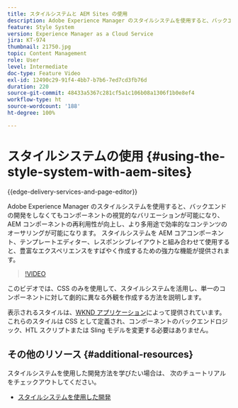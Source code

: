 ```yaml
---
title: スタイルシステムと AEM Sites の使用
description: Adobe Experience Manager のスタイルシステムを使用すると、バックエンドの開発をしなくてもコンポーネントの視覚的なバリエーションが可能になり、AEM コンポーネントの再利用性が向上し、より多用途で効率的なコンテンツのオーサリングが可能になります。 スタイルシステムを AEM コアコンポーネント、テンプレートエディター、レスポンシブレイアウトと組み合わせて使用すると、豊富なエクスペリエンスをすばやく作成するための強力な機能が提供されます。
feature: Style System
version: Experience Manager as a Cloud Service
jira: KT-974
thumbnail: 21750.jpg
topic: Content Management
role: User
level: Intermediate
doc-type: Feature Video
exl-id: 12490c29-91f4-4bb7-b7b6-7ed7cd3fb76d
duration: 220
source-git-commit: 48433a5367c281cf5a1c106b08a1306f1b0e8ef4
workflow-type: ht
source-wordcount: '188'
ht-degree: 100%

---
```


# スタイルシステムの使用 {#using-the-style-system-with-aem-sites}

{{edge-delivery-services-and-page-editor}}

Adobe Experience Manager のスタイルシステムを使用すると、バックエンドの開発をしなくてもコンポーネントの視覚的なバリエーションが可能になり、AEM コンポーネントの再利用性が向上し、より多用途で効率的なコンテンツのオーサリングが可能になります。 スタイルシステムを AEM コアコンポーネント、テンプレートエディター、レスポンシブレイアウトと組み合わせて使用すると、豊富なエクスペリエンスをすばやく作成するための強力な機能が提供されます。

>[!VIDEO](https://video.tv.adobe.com/v/21750?quality=12&learn=on)

このビデオでは、CSS のみを使用して、スタイルシステムを活用し、単一のコンポーネントに対して劇的に異なる外観を作成する方法を説明します。

表示されるスタイルは、[WKND アプリケーション](https://github.com/adobe/aem-guides-wknd)によって提供されています。これらのスタイルは CSS として定義され、コンポーネントのバックエンドロジック、HTL スクリプトまたは Sling モデルを変更する必要はありません。

## その他のリソース {#additional-resources}

スタイルシステムを使用した開発方法を学びたい場合は、 次のチュートリアルをチェックアウトしてください。

* [スタイルシステムを使用した開発](https://experienceleague.adobe.com/docs/experience-manager-learn/getting-started-wknd-tutorial-develop/style-system.html?lang=ja)
